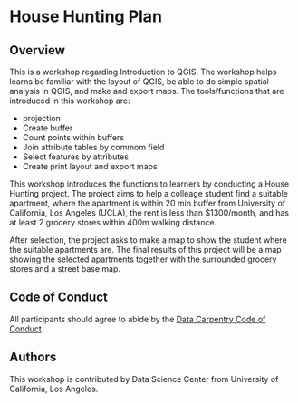 # House Hunting Plan

## Overview
This is a workshop regarding Introduction to QGIS. The workshop helps learns be familiar with the layout of QGIS, be able to do simple spatial analysis in QGIS, and make and export maps. The tools/functions that are introduced in this workshop are:

* projection
* Create buffer
* Count points within buffers
* Join attribute tables by commom field
* Select features by attributes
* Create print layout and export maps

This workshop introduces the functions to learners by conducting a House Hunting project. The project aims to help a colleage student find a suitable apartment, where the apartment is within 20 min buffer from University of California, Los Angeles (UCLA), the rent is less than $1300/month, and has at least 2 grocery stores within 400m walking distance.

After selection, the project asks to make a map to show the student where the suitable apartments are. The final results of this project will be a map showing the selected apartments together with the surrounded grocery stores and a street base map.

## Code of Conduct

All participants should agree to abide by the [Data Carpentry Code of Conduct](http://www.datacarpentry.org/code-of-conduct/).


## Authors

This workshop is contributed by Data Science Center from University of California, Los Angeles. 
